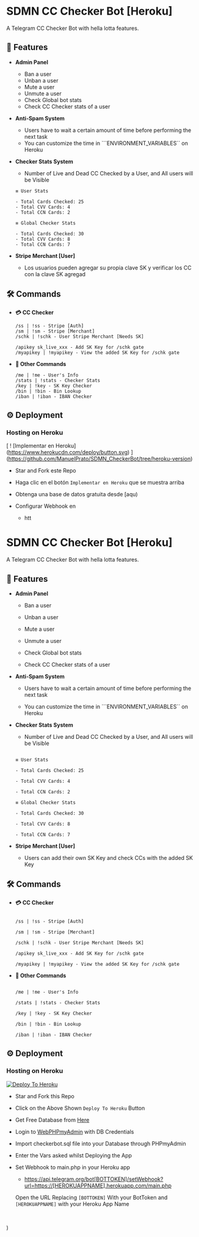 
# SDMN CC Checker Bot [Heroku]

A Telegram CC Checker Bot with hella lotta features.


## 🚀 Features

- **Admin Panel**
    - Ban a user
    - Unban a user
    - Mute a user
    - Unmute a user
    - Check Global bot stats
    - Check CC Checker stats of a user

- **Anti-Spam System**
    - Users have to wait a certain amount of time before performing the next task
    - You can customize the time in ```ENVIRONMENT_VARIABLES`` on Heroku

- **Checker Stats System**
    - Number of Live and Dead CC Checked by a User, and All users will be Visible
     
    ```` 
    ≡ User Stats

    - Total Cards Checked: 25
    - Total CVV Cards: 4
    - Total CCN Cards: 2

    ≡ Global Checker Stats

    - Total Cards Checked: 30
    - Total CVV Cards: 8
    - Total CCN Cards: 7
    ```` 
- **Stripe Merchant [User]**
    - Los usuarios pueden agregar su propia clave SK y verificar los CC con la clave SK agregad

## 🛠 Commands
- **💳 CC Checker**
    ```
    /ss | !ss - Stripe [Auth]
    /sm | !sm - Stripe [Merchant]
    /schk | !schk - User Stripe Merchant [Needs SK]

    /apikey sk_live_xxx - Add SK Key for /schk gate
    /myapikey | !myapikey - View the added SK Key for /schk gate
    ```

- **📡 Other Commands**
    ```
    /me | !me - User's Info
    /stats | !stats - Checker Stats
    /key | !key - SK Key Checker
    /bin | !bin - Bin Lookup
    /iban | !iban - IBAN Checker
    ```

  
## ⚙️ Deployment

### Hosting on Heroku
    
 [ ! [Implementar en Heroku] (https://www.herokucdn.com/deploy/button.svg) ] (https://github.com/ManuelPrato/SDMN_CheckerBot/tree/heroku-version)
 - Star and Fork este Repo
 - Haga clic en el botón ```Implementar en Heroku``` que se muestra arriba
 - Obtenga una base de datos gratuita desde [aqu)



 - Configurar Webhook en
   - htt              






# SDMN CC Checker Bot [Heroku]

A Telegram CC Checker Bot with hella lotta features.

## 🚀 Features

- **Admin Panel**

    - Ban a user

    - Unban a user

    - Mute a user

    - Unmute a user

    - Check Global bot stats

    - Check CC Checker stats of a user

- **Anti-Spam System**

    - Users have to wait a certain amount of time before performing the next task

    - You can customize the time in ```ENVIRONMENT_VARIABLES`` on Heroku

- **Checker Stats System**

    - Number of Live and Dead CC Checked by a User, and All users will be Visible

     

    ```` 

    ≡ User Stats

    - Total Cards Checked: 25

    - Total CVV Cards: 4

    - Total CCN Cards: 2

    ≡ Global Checker Stats

    - Total Cards Checked: 30

    - Total CVV Cards: 8

    - Total CCN Cards: 7

    ```` 

- **Stripe Merchant [User]**

    - Users can add their own SK Key and check CCs with the added SK Key

## 🛠 Commands

- **💳 CC Checker**

    ```

    /ss | !ss - Stripe [Auth]

    /sm | !sm - Stripe [Merchant]

    /schk | !schk - User Stripe Merchant [Needs SK]

    /apikey sk_live_xxx - Add SK Key for /schk gate

    /myapikey | !myapikey - View the added SK Key for /schk gate

    ```

- **📡 Other Commands**

    ```

    /me | !me - User's Info

    /stats | !stats - Checker Stats

    /key | !key - SK Key Checker

    /bin | !bin - Bin Lookup

    /iban | !iban - IBAN Checker

    ```

  

## ⚙️ Deployment

### Hosting on Heroku

    

 [![Deploy To Heroku](https://www.herokucdn.com/deploy/button.svg)](https://dashboard.heroku.com/new?template=https%3A%2F%2Fgithub.com%2Fiam-NVN%2FSDMN_CheckerBot%2Fblob%2Fheroku-version)

 - Star and Fork this Repo

 - Click on the Above Shown ```Deploy To Heroku``` Button

 - Get Free Database from [Here](https://freesqldatabase.com)

 - Login to [WebPHPmyAdmin](http://www.phpmyadmin.co) with DB Credentials

 - Import checkerbot.sql file into your Database through PHPmyAdmin

 - Enter the Vars asked whilst Deploying the App

 - Set Webhook to main.php in your Heroku app

   - https://api.telegram.org/bot[BOTTOKEN]/setWebhook?url=https://[HEROKUAPPNAME].herokuapp.com/main.php   <br />

    Open the URL Replacing ```[BOTTOKEN]``` With your BotToken and ```[HEROKUAPPNAME]``` with your Heroku App Name

<br />



)











  

  
